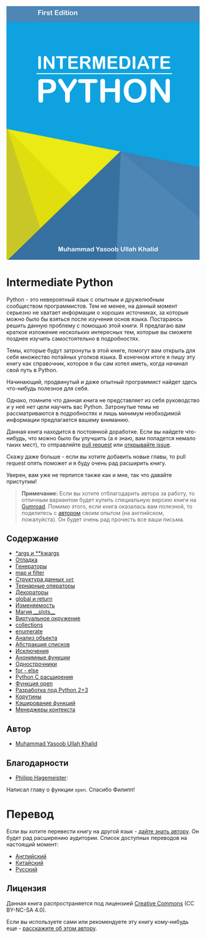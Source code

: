 ![Обложка книги Intermediate Python](_static/cover.png)

# Intermediate Python

Python - это невероятный язык с опытным и дружелюбным сообществом программистов.
Тем не менее, на данный момент серьезно не хватает информации о хороших источниках,
за которые можно было бы взяться после изучения основ языка. Постараюсь решить данную
проблему с помощью этой книги. Я предлагаю вам краткое изложение нескольких
интересных тем, которые вы сможете позднее изучить самостоятельно в
подробностях.

Темы, которые будут затронуты в этой книге, помогут вам открыть для себя
множество потайных уголков языка. В конечном итоге я пишу эту книгу как
справочник, которое я бы сам хотел иметь, когда начинал свой путь в Python.

Начинающий, продвинутый и даже опытный программист найдет здесь что-нибудь
полезное для себя.

Однако, помните что данная книга не представляет из себя руководство и у неё
нет цели научить вас Python. Затронутые темы не рассматриваются в подробностях
и лишь минимум необходимой информации предлагается вашему вниманию.

Данная книга находится в постоянной доработке. Если вы найдете
что-нибудь, что можно было бы улучшить (а я знаю, вам попадется немало таких
мест), то отправляйте [pull request](https://github.com/lancelote/interpy-ru/pull/new/master)
или [открывайте issue](https://github.com/lancelote/interpy-ru/issues/new).

Скажу даже больше - если вы хотите добавить новые главы, то pull request опять
поможет и я буду очень рад расширить книгу.

Уверен, вам уже не терпится также как и мне, так что давайте приступим!

> **Примечание:** Если вы хотите отблагодарить автора за работу, то
отличным вариантом будет купить специальную версию книги на
[Gumroad](https://gum.co/intermediate_python). Помимо этого, если книга
оказалась вам полезной, то поделитесь с [автором](mailto:yasoob.khld@gmail.com)
своим опытом (на английском, пожалуйста). Он будет очень рад прочесть все
ваши письма.

## Содержание

- [\*args и \*\*kwargs](book/args_and_kwargs.md)
- [Отладка](book/debugging.md)
- [Генераторы](book/generators.md)
- [map и filter](book/map_filter.md)
- [Структура данных ``set``](book/set_-_data_structure.md)
- [Тернарные операторы](book/ternary_operators.md)
- [Декораторы](book/decorators.md)
- [global и return](book/global_&_return.md)
- [Изменяемость](book/mutation.md)
- [Магия \_\_slots\_\_](book/__slots__magic.md)
- [Виртуальное окружение](book/virtual_environment.md)
- [collections](book/collections.md)
- [enumerate](book/enumerate.md)
- [Анализ объекта](book/object_introspection.md)
- [Абстракция списков](book/comprehensions.md)
- [Исключения](book/exceptions.md)
- [Анонимные функции](book/lambdas.md)
- [Однострочники](book/one_liners.md)
- [for - else](book/for_-_else.md)
- [Python C расширения](book/python_c_extension.md)
- [Функция open](book/open_function.md)
- [Разработка под Python 2+3](book/targeting_python_2_3.md)
- [Корутины](book/coroutines.md)
- [Кэширование функций](book/function_caching.md)
- [Менеджеры контекста](book/context_managers.md)

## Автор

- [Muhammad Yasoob Ullah Khalid](https://github.com/yasoob)

## Благодарности

- [Philipp Hagemeister](https://github.com/phihag):

Написал главу о функции `open`. Спасибо Филипп!

# Перевод

Если вы хотите перевести книгу на другой язык - [дайте знать автору](mailto:yasoob.khld@gmail.com).
Он будет рад расширению аудитории. Список доступных переводов на настоящий
момент:

- [Английский](https://github.com/yasoob/intermediatePython)
- [Китайский](https://github.com/eastlakeside/interpy-zh)
- [Русский](https://github.com/lancelote/interpy-ru)

## Лицензия

Данная книга распространяется под лицензией
[Creative Commons](http://creativecommons.org/licenses/by-nc-sa/4.0/) (CC BY-NC-SA 4.0).

Если вы используете сами или рекомендуете эту книгу кому-нибудь еще - [расскажите об этом автору](mailto:yasoob.khld@gmail.com).
